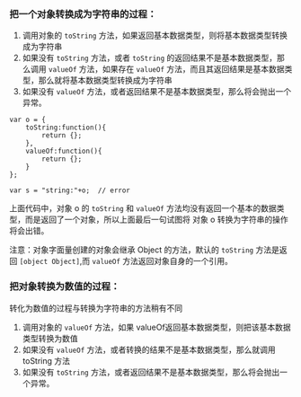 ### 把一个对象转换成为字符串的过程：

1. 调用对象的 `toString` 方法，如果返回基本数据类型，则将基本数据类型转换成为字符串
2. 如果没有 `toString` 方法，或者 `toString` 的返回结果不是基本数据类型，那么调用 `valueOf` 方法，如果存在 `valueOf` 方法，而且其返回结果是基本数据类型，那么就将基本数据类型转换成为字符串
3. 如果没有 `valueOf` 方法，或者返回结果不是基本数据类型，那么将会抛出一个异常。  

```
var o = {
    toString:function(){
        return {};
    },
    valueOf:function(){
        return {};
    }
};

var s = "string:"+o;  // error
```
上面代码中，对象 o 的 `toString` 和 `valueOf` 方法均没有返回一个基本的数据类型，而是返回了一个对象，所以上面最后一句试图将 对象 o 转换为字符串的操作将会出错。

注意：对象字面量创建的对象会继承 Object 的方法，默认的 `toString` 方法是返回 `[object Object]`,而 `valueOf` 方法返回对象自身的一个引用。 


### 把对象转换为数值的过程：

转化为数值的过程与转换为字符串的方法稍有不同

1. 调用对象的 `valueOf` 方法，如果 valueOf返回基本数据类型，则把该基本数据类型转换为数值
2. 如果没有 `valueOf` 方法，或者转换的结果不是基本数据类型，那么就调用 toString 方法
3. 如果没有 `toString` 方法，或者返回结果不是基本数据类型，那么将会抛出一个异常。
